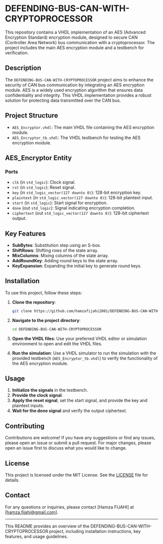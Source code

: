 # DEFENDING-BUS-CAN-WITH-CRYPTOPROCESSOR

This repository contains a VHDL implementation of an AES (Advanced Encryption Standard) encryption module, designed to secure CAN (Controller Area Network) bus communication with a cryptoprocessor. The project includes the main AES encryption module and a testbench for verification.

## Description

The `DEFENDING-BUS-CAN-WITH-CRYPTOPROCESSOR` project aims to enhance the security of CAN bus communication by integrating an AES encryption module. AES is a widely used encryption algorithm that ensures data confidentiality and integrity. This VHDL implementation provides a robust solution for protecting data transmitted over the CAN bus.

## Project Structure

- `AES_Encryptor.vhdl`: The main VHDL file containing the AES encryption module.
- `AES_Encryptor_tb.vhdl`: The VHDL testbench for testing the AES encryption module.

## AES_Encryptor Entity

### Ports

- `clk` (in `std_logic`): Clock signal.
- `rst` (in `std_logic`): Reset signal.
- `key` (in `std_logic_vector(127 downto 0)`): 128-bit encryption key.
- `plaintext` (in `std_logic_vector(127 downto 0)`): 128-bit plaintext input.
- `start` (in `std_logic`): Start signal for encryption.
- `done` (out `std_logic`): Signal indicating encryption completion.
- `ciphertext` (out `std_logic_vector(127 downto 0)`): 128-bit ciphertext output.

## Key Features

- **SubBytes**: Substitution step using an S-box.
- **ShiftRows**: Shifting rows of the state array.
- **MixColumns**: Mixing columns of the state array.
- **AddRoundKey**: Adding round keys to the state array.
- **KeyExpansion**: Expanding the initial key to generate round keys.

## Installation

To use this project, follow these steps:

1. **Clone the repository**:
   ```sh
   git clone https://github.com/hamzafijahi2001/DEFENDING-BUS-CAN-WITH-CRYPTOPROCESSOR.git
   ```

2. **Navigate to the project directory**:
   ```sh
   cd DEFENDING-BUS-CAN-WITH-CRYPTOPROCESSOR
   ```

3. **Open the VHDL files**:
   Use your preferred VHDL editor or simulation environment to open and edit the VHDL files.

4. **Run the simulation**:
   Use a VHDL simulator to run the simulation with the provided testbench (`AES_Encryptor_tb.vhdl`) to verify the functionality of the AES encryption module.

## Usage

1. **Initialize the signals** in the testbench.
2. **Provide the clock signal**.
3. **Apply the reset signal**, set the start signal, and provide the key and plaintext inputs.
4. **Wait for the done signal** and verify the output ciphertext.

## Contributing

Contributions are welcome! If you have any suggestions or find any issues, please open an issue or submit a pull request. For major changes, please open an issue first to discuss what you would like to change.

## License

This project is licensed under the MIT License. See the [LICENSE](LICENSE) file for details.

## Contact

For any questions or inquiries, please contact [Hamza FIJAHI] at [hamza.fijahi@gmail.com].

---

This README provides an overview of the DEFENDING-BUS-CAN-WITH-CRYPTOPROCESSOR project, including installation instructions, key features, and usage guidelines.
